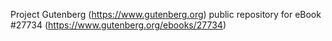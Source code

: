 Project Gutenberg (https://www.gutenberg.org) public repository for eBook #27734 (https://www.gutenberg.org/ebooks/27734)
